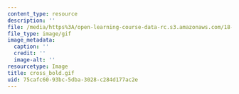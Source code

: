 ```yaml
---
content_type: resource
description: ''
file: /media/https%3A/open-learning-course-data-rc.s3.amazonaws.com/18-013a-calculus-with-applications-spring-2005/75cafc6093bc5dba3028c284d177ac2e_cross_bold.gif
file_type: image/gif
image_metadata:
  caption: ''
  credit: ''
  image-alt: ''
resourcetype: Image
title: cross_bold.gif
uid: 75cafc60-93bc-5dba-3028-c284d177ac2e
---
```

